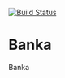 [![Build Status](https://travis-ci.com/Joe-Joseph/Banka.svg?branch=server)](https://travis-ci.com/Joe-Joseph/Banka)
# Banka
Banka
